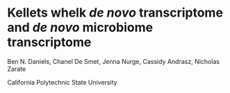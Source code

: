 # Kellets whelk *de novo* transcriptome and *de novo* microbiome transcriptome
 

Ben N. Daniels, Chanel De Smet, Jenna Nurge, Cassidy Andrasz, Nicholas Zarate

California Polytechnic State University
<br>


